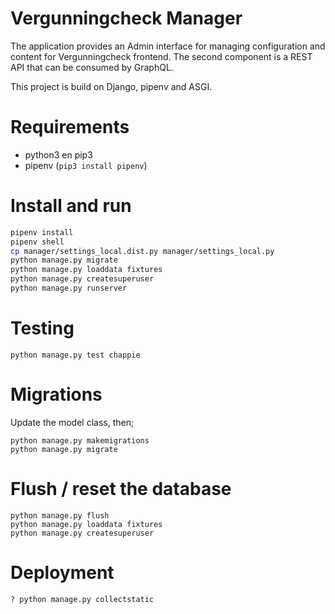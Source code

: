# Vergunningcheck Manager

The application provides an Admin interface for managing configuration and content for Vergunningcheck frontend.
The second component is a REST API that can be consumed by GraphQL.

This project is build on Django, pipenv and ASGI.

# Requirements

- python3 en pip3
- pipenv (`pip3 install pipenv`)

# Install and run

```sh
pipenv install
pipenv shell
cp manager/settings_local.dist.py manager/settings_local.py
python manage.py migrate
python manage.py loaddata fixtures
python manage.py createsuperuser
python manage.py runserver
```


# Testing

```
python manage.py test chappie
```

# Migrations

Update the model class, then;

```
python manage.py makemigrations
python manage.py migrate
```

# Flush / reset the database

```
python manage.py flush
python manage.py loaddata fixtures
python manage.py createsuperuser
```

# Deployment

```
? python manage.py collectstatic
```
